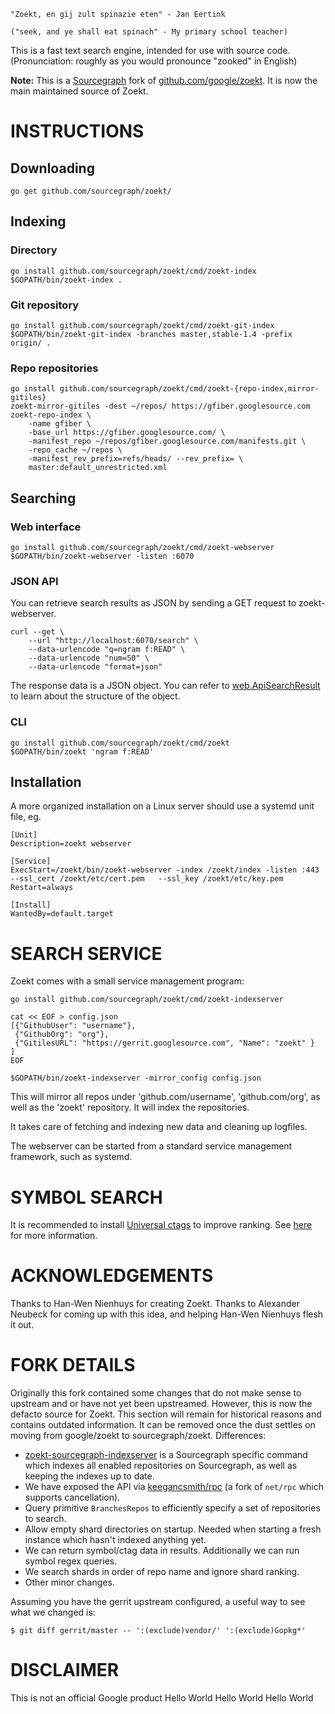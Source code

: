 
    "Zoekt, en gij zult spinazie eten" - Jan Eertink

    ("seek, and ye shall eat spinach" - My primary school teacher)

This is a fast text search engine, intended for use with source
code. (Pronunciation: roughly as you would pronounce "zooked" in English)

**Note:** This is a [Sourcegraph](https://github.com/sourcegraph/zoekt) fork
of [github.com/google/zoekt](https://github.com/google/zoekt). It is now the
main maintained source of Zoekt.

# INSTRUCTIONS

## Downloading

    go get github.com/sourcegraph/zoekt/

## Indexing

### Directory

    go install github.com/sourcegraph/zoekt/cmd/zoekt-index
    $GOPATH/bin/zoekt-index .

### Git repository

    go install github.com/sourcegraph/zoekt/cmd/zoekt-git-index
    $GOPATH/bin/zoekt-git-index -branches master,stable-1.4 -prefix origin/ .

### Repo repositories

    go install github.com/sourcegraph/zoekt/cmd/zoekt-{repo-index,mirror-gitiles}
    zoekt-mirror-gitiles -dest ~/repos/ https://gfiber.googlesource.com
    zoekt-repo-index \
        -name gfiber \
        -base_url https://gfiber.googlesource.com/ \
        -manifest_repo ~/repos/gfiber.googlesource.com/manifests.git \
        -repo_cache ~/repos \
        -manifest_rev_prefix=refs/heads/ --rev_prefix= \
        master:default_unrestricted.xml

## Searching

### Web interface

    go install github.com/sourcegraph/zoekt/cmd/zoekt-webserver
    $GOPATH/bin/zoekt-webserver -listen :6070

### JSON API

You can retrieve search results as JSON by sending a GET request to zoekt-webserver.

    curl --get \
        --url "http://localhost:6070/search" \
        --data-urlencode "q=ngram f:READ" \
        --data-urlencode "num=50" \
        --data-urlencode "format=json"

The response data is a JSON object. You can refer to [web.ApiSearchResult](https://sourcegraph.com/github.com/sourcegraph/zoekt@6b1df4f8a3d7b34f13ba0cafd8e1a9b3fc728cf0/-/blob/web/api.go?L23:6&subtree=true) to learn about the structure of the object.

### CLI

    go install github.com/sourcegraph/zoekt/cmd/zoekt
    $GOPATH/bin/zoekt 'ngram f:READ'

## Installation
A more organized installation on a Linux server should use a systemd unit file,
eg.

    [Unit]
    Description=zoekt webserver

    [Service]
    ExecStart=/zoekt/bin/zoekt-webserver -index /zoekt/index -listen :443  --ssl_cert /zoekt/etc/cert.pem   --ssl_key /zoekt/etc/key.pem
    Restart=always

    [Install]
    WantedBy=default.target


# SEARCH SERVICE

Zoekt comes with a small service management program:

    go install github.com/sourcegraph/zoekt/cmd/zoekt-indexserver

    cat << EOF > config.json
    [{"GithubUser": "username"},
     {"GithubOrg": "org"},
     {"GitilesURL": "https://gerrit.googlesource.com", "Name": "zoekt" }
    ]
    EOF

    $GOPATH/bin/zoekt-indexserver -mirror_config config.json

This will mirror all repos under 'github.com/username', 'github.com/org', as
well as the 'zoekt' repository. It will index the repositories.

It takes care of fetching and indexing new data and cleaning up logfiles.

The webserver can be started from a standard service management framework, such
as systemd.


# SYMBOL SEARCH

It is recommended to install [Universal
ctags](https://github.com/universal-ctags/ctags) to improve
ranking. See [here](doc/ctags.md) for more information.


# ACKNOWLEDGEMENTS

Thanks to Han-Wen Nienhuys for creating Zoekt. Thanks to Alexander Neubeck for
coming up with this idea, and helping Han-Wen Nienhuys flesh it out.


# FORK DETAILS

Originally this fork contained some changes that do not make sense to upstream
and or have not yet been upstreamed. However, this is now the defacto source
for Zoekt. This section will remain for historical reasons and contains
outdated information. It can be removed once the dust settles on moving from
google/zoekt to sourcegraph/zoekt. Differences:

- [zoekt-sourcegraph-indexserver](cmd/zoekt-sourcegraph-indexserver/main.go)
  is a Sourcegraph specific command which indexes all enabled repositories on
  Sourcegraph, as well as keeping the indexes up to date.
- We have exposed the API via
  [keegancsmith/rpc](https://github.com/keegancsmith/rpc) (a fork of `net/rpc`
  which supports cancellation).
- Query primitive `BranchesRepos` to efficiently specify a set of repositories to
  search.
- Allow empty shard directories on startup. Needed when starting a fresh
  instance which hasn't indexed anything yet.
- We can return symbol/ctag data in results. Additionally we can run symbol regex queries.
- We search shards in order of repo name and ignore shard ranking.
- Other minor changes.

Assuming you have the gerrit upstream configured, a useful way to see what we
changed is:

``` shellsession
$ git diff gerrit/master -- ':(exclude)vendor/' ':(exclude)Gopkg*'
```

# DISCLAIMER

This is not an official Google product
Hello World
Hello World
Hello World
